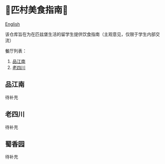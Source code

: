 # 🍜匹村美食指南🍲
[English](README_en.md)

该仓库旨在为在匹兹堡生活的留学生提供饮食指南（主观意见，仅限于学生内部交流）

餐厅列表：

1. [品江南](#品江南)
2. [老四川](#老四川)



## 品江南

待补充

## 老四川

待补充

## 蜀香园

待补充
